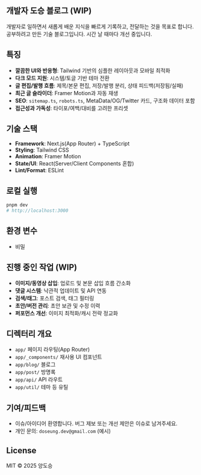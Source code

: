 ## 개발자 도승 블로그 (WIP)

개발자로 일하면서 새롭게 배운 지식을 빠르게 기록하고, 전달하는 것을 목표로 합니다.
공부하려고 만든 기술 블로그입니다.
시간 날 때마다 개선 중입니다.

## 특징

- **깔끔한 UI와 반응형**: Tailwind 기반의 심플한 레이아웃과 모바일 최적화
- **다크 모드 지원**: 시스템/토글 기반 테마 전환
- **글 편집/발행 흐름**: 제목/본문 편집, 저장/발행 분리, 상태 피드백(저장됨/실패)
- **최근 글 슬라이더**: Framer Motion과 자동 재생
- **SEO**: `sitemap.ts`, `robots.ts`, MetaData/OG/Twitter 카드, 구조화 데이터 포함
- **접근성과 가독성**: 타이포/여백/대비를 고려한 프리셋

## 기술 스택

- **Framework**: Next.js(App Router) + TypeScript
- **Styling**: Tailwind CSS
- **Animation**: Framer Motion
- **State/UI**: React(Server/Client Components 혼합)
- **Lint/Format**: ESLint

## 로컬 실행

```bash
pnpm dev
# http://localhost:3000
```

## 환경 변수

- 비밀

## 진행 중인 작업 (WIP)

- **이미지/동영상 삽입**: 업로드 및 본문 삽입 흐름 간소화
- **댓글 시스템**: 낙관적 업데이트 및 API 연동
- **검색/태그**: 포스트 검색, 태그 필터링
- **초안/버전 관리**: 초안 보관 및 수정 이력
- **퍼포먼스 개선**: 이미지 최적화/캐시 전략 정교화

## 디렉터리 개요

- `app/` 페이지 라우팅(App Router)
- `app/_components/` 재사용 UI 컴포넌트
- `app/blog/` 블로그
- `app/post/` 방명록
- `app/api/` API 라우트
- `app/util/` 테마 등 유틸

## 기여/피드백

- 이슈/아이디어 환영합니다. 버그 제보 또는 개선 제안은 이슈로 남겨주세요.
- 개인 문의: `doseung.dev@gmail.com` (예시)

## License

MIT © 2025 양도승
